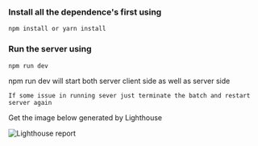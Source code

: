 ### Install all the dependence's first using
```
npm install or yarn install
```

### Run the server using
```
npm run dev
```
npm run dev will start both server client side as well as server side

```
If some issue in running sever just terminate the batch and restart server again
```
Get the image below generated by Lighthouse

![Lighthouse report](https://www.linkpicture.com/q/light_house_report.png?raw=true)
